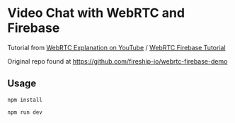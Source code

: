 # Video Chat with WebRTC and Firebase

Tutorial from [WebRTC Explanation on YouTube](https://youtu.be/WmR9IMUD_CY) / [WebRTC Firebase Tutorial](https://fireship.io/lessons/webrtc-firebase-video-chat)

Original repo found at https://github.com/fireship-io/webrtc-firebase-demo

## Usage

```
npm install

npm run dev
```
